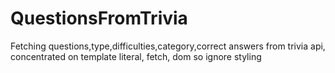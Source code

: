 # QuestionsFromTrivia
Fetching questions,type,difficulties,category,correct answers from trivia api, concentrated on template literal, fetch, dom so ignore styling
